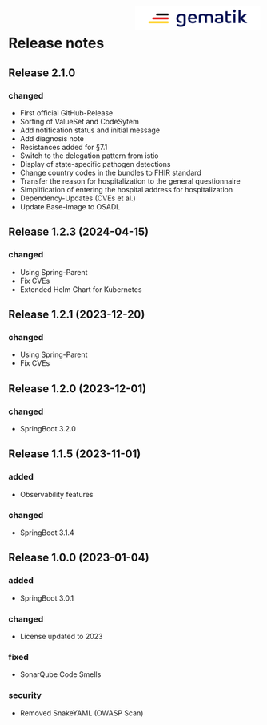 <img align="right" width="250" height="47" src="media/Gematik_Logo_Flag.png" alt="gematik logo"/> <br/> 
 
# Release notes

## Release 2.1.0

### changed
- First official GitHub-Release
- Sorting of ValueSet and CodeSytem
- Add notification status and initial message
- Add diagnosis note
- Resistances added for §7.1
- Switch to the delegation pattern from istio
- Display of state-specific pathogen detections
- Change country codes in the bundles to FHIR standard
- Transfer the reason for hospitalization to the general questionnaire
- Simplification of entering the hospital address for hospitalization
- Dependency-Updates (CVEs et al.)
- Update Base-Image to OSADL

## Release 1.2.3 (2024-04-15)

### changed

- Using Spring-Parent
- Fix CVEs
- Extended Helm Chart for Kubernetes

## Release 1.2.1 (2023-12-20)

### changed

- Using Spring-Parent
- Fix CVEs 

## Release 1.2.0 (2023-12-01)

### changed

- SpringBoot 3.2.0

## Release 1.1.5 (2023-11-01)

### added

- Observability features

### changed

- SpringBoot 3.1.4

## Release 1.0.0 (2023-01-04)

### added

- SpringBoot 3.0.1

### changed

- License updated to 2023

### fixed

- SonarQube Code Smells

### security

- Removed SnakeYAML (OWASP Scan)